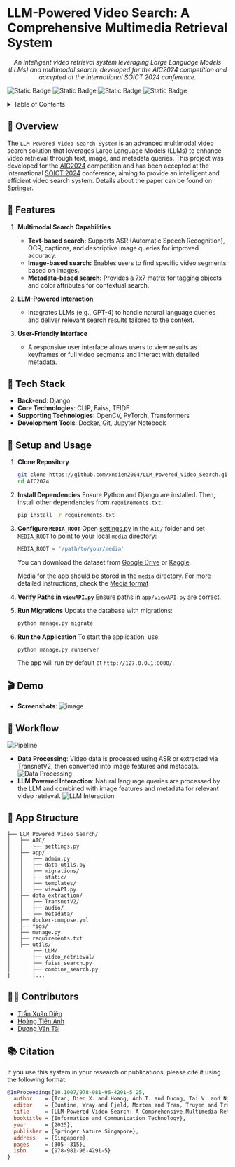 # LLM-Powered Video Search: A Comprehensive Multimedia Retrieval System

<p align="center">
  <em>An intelligent video retrieval system leveraging Large Language Models (LLMs) and multimodal search, developed for the AIC2024 competition and accepted at the international SOICT 2024 conference.</em>
</p>

![Static Badge](https://img.shields.io/badge/python->=3.10-blue)
![Static Badge](https://img.shields.io/badge/django-3.x-blue)
![Static Badge](https://img.shields.io/badge/clip-v1.0-blue)
![Static Badge](https://img.shields.io/badge/tfidf-1.5.2-blue)

<details>
  <summary>Table of Contents</summary>

  - [📍 Overview](#-overview)
  - [🎯 Features](#-features)
  - [🤖 Tech Stack](#-tech-stack)
  - [🚀 Setup and Usage](#-setup-and-usage)
  - [🎬 Demo](#-demo)
  - [👣 Workflow](#-workflow)
  - [📐 App Structure](#-app-structure)
  - [🧑‍💻 Contributors](#-contributors)
  - [📚 Citation](#-citation)

</details>

## 📍 Overview 
The `LLM-Powered Video Search System` is an advanced multimodal video search solution that leverages Large Language Models (LLMs) to enhance video retrieval through text, image, and metadata queries. This project was developed for the [AIC2024](https://aichallenge.hochiminhcity.gov.vn/) competition and has been accepted at the international [SOICT 2024](https://soict.org/) conference, aiming to provide an intelligent and efficient video search system. Details about the paper can be found on [Springer](https://www.springer.com/).

## 🎯 Features

1. **Multimodal Search Capabilities**
   - **Text-based search:** Supports ASR (Automatic Speech Recognition), OCR, captions, and descriptive image queries for improved accuracy.
   - **Image-based search:** Enables users to find specific video segments based on images.
   - **Metadata-based search:** Provides a 7x7 matrix for tagging objects and color attributes for contextual search.

2. **LLM-Powered Interaction**
   - Integrates LLMs (e.g., GPT-4) to handle natural language queries and deliver relevant search results tailored to the context.

3. **User-Friendly Interface**
   - A responsive user interface allows users to view results as keyframes or full video segments and interact with detailed metadata.

## 🤖 Tech Stack

- **Back-end**: Django
- **Core Technologies**: CLIP, Faiss, TFIDF
- **Supporting Technologies**: OpenCV, PyTorch, Transformers
- **Development Tools**: Docker, Git, Jupyter Notebook

## 🚀 Setup and Usage

1. **Clone Repository**
   ```bash
   git clone https://github.com/xndien2004/LLM_Powered_Video_Search.git
   cd AIC2024
   ```

2. **Install Dependencies**
   Ensure Python and Django are installed. Then, install other dependencies from `requirements.txt`:

   ```bash
   pip install -r requirements.txt
   ```

3. **Configure `MEDIA_ROOT`**
   Open [settings.py](./AIC/settings.py) in the `AIC/` folder and set `MEDIA_ROOT` to point to your local `media` directory:

   ```python
   MEDIA_ROOT = '/path/to/your/media'
   ```
   You can download the dataset from [Google Drive](https://drive.google.com/drive/folders/17Yab4iMAEzok0pO_czgbAkKBlaQ2ptqU) or [Kaggle](https://www.kaggle.com/datasets/tienanh2003/keyframes-v1-aic2024).

   Media for the app should be stored in the `media` directory. For more detailed instructions, check the [Media format](./app/README.md) 

4. **Verify Paths in `viewAPI.py`**
   Ensure paths in `app/viewAPI.py` are correct.

5. **Run Migrations**
   Update the database with migrations:

   ```bash
   python manage.py migrate
   ```

6. **Run the Application**
   To start the application, use:

   ```bash
   python manage.py runserver
   ```

   The app will run by default at `http://127.0.0.1:8000/`.

## 🎬 Demo

- **Screenshots**: ![image](./figs/image/demo.png)

## 👣 Workflow
![Pipeline](./figs/image/pipeline.png)
- **Data Processing**: Video data is processed using ASR or extracted via TransnetV2, then converted into image features and metadata.
![Data Processing](./figs/image/data_processing.png)
- **LLM Powered Interaction**: Natural language queries are processed by the LLM and combined with image features and metadata for relevant video retrieval.
![LLM Interaction](./figs/image/LLM.png)


## 📐 App Structure
```
├── LLM_Powered_Video_Search/
│   ├── AIC/
│   │   ├── settings.py
│   ├── app/
│   │   ├── admin.py
│   │   ├── data_utils.py
│   │   ├── migrations/
│   │   ├── static/
│   │   ├── templates/
│   │   ├── viewAPI.py 
│   ├── data_extraction/
│   │   ├── TransnetV2/
│   │   ├── audio/
│   │   ├── metadata/
│   ├── docker-compose.yml
│   ├── figs/
│   ├── manage.py
│   ├── requirements.txt
│   ├── utils/
│       ├── LLM/
│       ├── video_retrieval/
│       ├── faiss_search.py
│       ├── combine_search.py
|       |...
```

## 🧑‍💻 Contributors

- [Trần Xuân Diện](https://github.com/xndien2004)
- [Hoàng Tiến Anh](https://github.com/HTAnh2003)
- [Dương Văn Tài](https://github.com/TaiDuongRepo)

## 📚 Citation
If you use this system in your research or publications, please cite it using the following format:

```bibtex
@InProceedings{10.1007/978-981-96-4291-5_25,
  author    = {Tran, Dien X. and Hoang, Anh T. and Duong, Tai V. and Nguyen, Kien C.},
  editor    = {Buntine, Wray and Fjeld, Morten and Tran, Truyen and Tran, Minh-Triet and Huynh Thi Thanh, Binh and Miyoshi, Takumi},
  title     = {LLM-Powered Video Search: A Comprehensive Multimedia Retrieval System},
  booktitle = {Information and Communication Technology},
  year      = {2025},
  publisher = {Springer Nature Singapore},
  address   = {Singapore},
  pages     = {305--315},
  isbn      = {978-981-96-4291-5}
}
```


